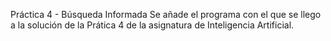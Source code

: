 Práctica 4 - Búsqueda Informada
Se añade el programa con el que se llego a la solución de la Prática 4 de la asignatura de Inteligencia Artificial.
